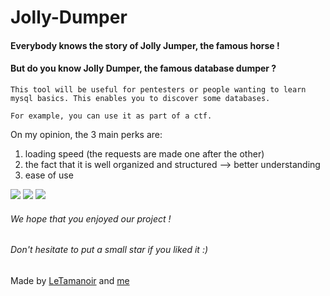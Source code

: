 # Jolly-Dumper

#### Everybody knows the story of Jolly Jumper, the famous horse !

#### But do you know Jolly Dumper, the famous database dumper ? 

```This tool will be useful for pentesters or people wanting to learn mysql basics. This enables you to discover some databases.```

```For example, you can use it as part of a ctf. ```

On my opinion, the 3 main perks are:
1. loading speed (the requests are made one after the other)
2. the fact that it is well organized and structured --> better understanding
3. ease of use

<img src="jd1.png">
<img src="jd2.png">
<img src="jd3.png">


###### We hope that you enjoyed our project !
###### Don't hesitate to put a small star if you liked it :)


Made by [LeTamanoir](https://github.com/LeTamanoir "LeTamanoir") and [me](https://github.com/Arvialo "Arvialo")
